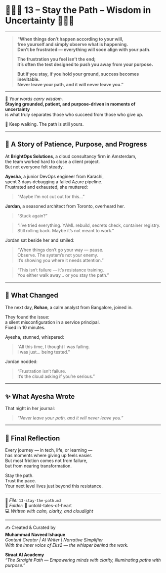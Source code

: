 # 🌟🧘‍♂️ 13 – Stay the Path – Wisdom in Uncertainty 🧘‍♀️🌟

---

> **"When things don’t happen according to your will,**  
> **free yourself and simply observe what is happening.**  
> **Don’t be frustrated — everything will soon align with your path.**  
>
> **The frustration you feel isn’t the end;**  
> **it’s often the test designed to push you away from your purpose.**  
>
> **But if you stay, if you hold your ground, success becomes inevitable.**  
> **Never leave your path, and it will never leave you."**

---

🧭 *Your words carry wisdom.*  
**Staying grounded, patient, and purpose-driven in moments of uncertainty**  
is what truly separates those who succeed from those who give up.

🌼 Keep walking. The path is still yours.

---

## 📖 A Story of Patience, Purpose, and Progress

At **BrightOps Solutions**, a cloud consultancy firm in Amsterdam,  
the team worked hard to close a client project.  
But not everyone felt steady.

**Ayesha**, a junior DevOps engineer from Karachi,  
spent 3 days debugging a failed Azure pipeline.  
Frustrated and exhausted, she muttered:

> “Maybe I’m not cut out for this…”

**Jordan**, a seasoned architect from Toronto, overheard her.

> “Stuck again?”

> “I’ve tried everything. YAML rebuild, secrets check, container registry.  
> Still rolling back. Maybe it’s not meant to work.”

Jordan sat beside her and smiled:

> “When things don’t go your way — pause.  
> Observe. The system’s not your enemy.  
> It’s showing you where it needs attention.”

> “This isn’t failure — it’s resistance training.  
> You either walk away… or you stay the path.”

---

## 🔧 What Changed

The next day, **Rohan**, a calm analyst from Bangalore, joined in.

They found the issue:  
a silent misconfiguration in a service principal.  
Fixed in 10 minutes.

Ayesha, stunned, whispered:

> “All this time, I thought I was failing.  
> I was just… being tested.”

Jordan nodded:

> “Frustration isn’t failure.  
> It’s the cloud asking if you’re serious.”

---

## ✨ What Ayesha Wrote

That night in her journal:

> *“Never leave your path, and it will never leave you.”*

---

## 💬 Final Reflection

Every journey — in tech, life, or learning —  
has moments where giving up feels easier.  
But most friction comes not from failure,  
but from nearing transformation.

Stay the path.  
Trust the pace.  
Your next level lives just beyond this resistance.

---

📘 *File:* `13-stay-the-path.md`  
🧭 *Folder:* 💫 untold-tales-of-heart  
💻 *Written with calm, clarity, and cloudlight*

---

✍️ Created & Curated by  
**Muhammad Naveed Ishaque**  
_Content Creator | AI Writer | Narrative Simplifier_  
_With the inner voice of Eks2 — the whisper behind the work._  

**Siraat AI Academy**  
_“The Straight Path — Empowering minds with clarity, illuminating paths with purpose.”_  

